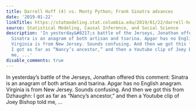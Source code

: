 ```yaml
---
title: Darrell Huff (4) vs. Monty Python; Frank Sinatra advances
date: '2019-01-22'
linkTitle: https://statmodeling.stat.columbia.edu/2019/01/22/darrell-huff-4-vs-monty-python-frank-sinatra-advances/
source: Statistical Modeling, Causal Inference, and Social Science
description: 'In yesterday&#8217;s battle of the Jerseys, Jonathan offered this comment:
  Sinatra is an anagram of both artisan and tsarina. Apgar has no English anagram.
  Virginia is from New Jersey. Sounds confusing. And then we got this from Dzhaughn:
  I got as far as “Nancy’s ancestor,” and then a Youtube clip of Joey Bishop told
  me, ...'
disable_comments: true
---
```

In yesterday&#8217;s battle of the Jerseys, Jonathan offered this comment: Sinatra is an anagram of both artisan and tsarina. Apgar has no English anagram. Virginia is from New Jersey. Sounds confusing. And then we got this from Dzhaughn: I got as far as “Nancy’s ancestor,” and then a Youtube clip of Joey Bishop told me, ...